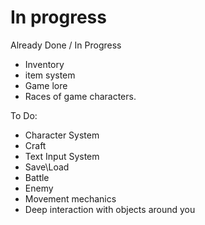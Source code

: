 # In progress

Already Done / In Progress
- Inventory
- item system
- Game lore
- Races of game characters.
  
To Do:
- Character System
- Craft
- Text Input System
- Save\Load
- Battle
- Enemy
- Movement mechanics
- Deep interaction with objects around you
